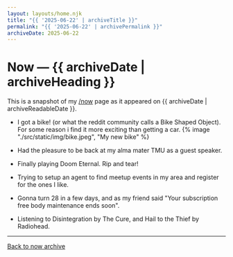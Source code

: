 ```yaml
---
layout: layouts/home.njk
title: "{{ '2025-06-22' | archiveTitle }}"
permalink: "{{ '2025-06-22' | archivePermalink }}"
archiveDate: 2025-06-22
---
```


<h1>Now — {{ archiveDate | archiveHeading }}</h1>
<p>This is a snapshot of my <a href="/now/">/now</a> page as it appeared on {{ archiveDate | archiveReadableDate }}.</p>

- I got a bike! (or what the reddit community calls a Bike Shaped Object). For some reason i find it more exciting than getting a car.
{% image "./src/static/img/bike.jpeg", "My new bike" %}

- Had the pleasure to be back at my alma mater TMU as a guest speaker.
- Finally playing Doom Eternal. Rip and tear!
- Trying to setup an agent to find meetup events in my area and register for the ones I like.
- Gonna turn 28 in a few days, and as my friend said "Your subscription free body maintenance ends soon".
- Listening to Disintegration by The Cure, and Hail to the Thief by Radiohead.
---
<p><a href="/now/archive/">Back to now archive</a></p>
